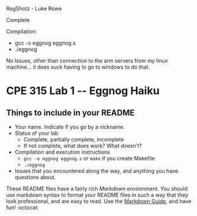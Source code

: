RogShotz - Luke Rowe

Complete

Compilation:
* gcc -o eggnog eggnog.s
* ./eggnog

No Issues, other than connection to the arm servers from my linux machine... it does suck having to go to windows to do that.

# CPE 315 Lab 1 -- Eggnog Haiku

## Things to include in your README

* Your name. Indicate if you go by a nickname.
* Status of your lab
  * Complete, partially complete, incomplete
  * If not complete, what does work? What doesn't?
* Compilation and execution instructions
  * `gcc -o eggnog eggnog.s` or `make` if you create Makefile
  * `./eggnog`
* Issues that you encountered along the way, and anything you have questions about.

These README files have a fairly rich _Markdown_ environment. You should use
markdown syntax to format your README files in such a way that they look
professional, and are easy to read. Use the 
[Markdown Guide](https://guides.github.com/features/mastering-markdown/), and
have fun! :octocat:

